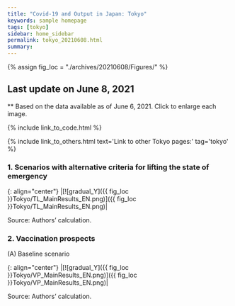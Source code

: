 ```yaml
---
title: "Covid-19 and Output in Japan: Tokyo"
keywords: sample homepage
tags: [tokyo]
sidebar: home_sidebar
permalink: tokyo_20210608.html
summary:
---
```


{% assign fig_loc = "./archives/20210608/Figures/" %}

## Last update on June 8, 2021
** Based on the data available as of June 6, 2021. Click to enlarge each image.

{% include link_to_code.html %}

{% include link_to_others.html text='Link to other Tokyo pages:' tag='tokyo' %}



<!-- #### (i) Baseline scenario

{: align="center"}
|[![Tokyo_gradual_Y]({{ fig_loc }}Tokyo/GradualRecovery1.png)]({{ fig_loc }}Tokyo/GradualRecovery1.png)|

Source: Authors’ calculation.

#### (ii) Alternative scenario

{: align="center"}
|[![Tokyo_gradual_Y]({{ fig_loc }}Tokyo/GradualRecovery3.png)]({{ fig_loc }}Tokyo/GradualRecovery3.png)|

Source: Authors’ calculation. -->

<!-- #### (iii) Variant scenario (A)

{: align="center"}
|[![Tokyo_gradual_Y]({{ fig_loc }}Tokyo/GradualRecovery41.png)]({{ fig_loc }}Tokyo/GradualRecovery41.png)|

Source: Authors’ calculation. -->
<!--
#### (i) Variant scenario -->
### 1. Scenarios with alternative criteria for lifting the state of emergency



{: align="center"}
|[![gradual_Y]({{ fig_loc }}Tokyo/TL_MainResults_EN.png)]({{ fig_loc }}Tokyo/TL_MainResults_EN.png)|

Source: Authors’ calculation.

### 2. Vaccination prospects

(A) Baseline scenario

{: align="center"}
|[![gradual_Y]({{ fig_loc }}Tokyo/VP_MainResults_EN.png)]({{ fig_loc }}Tokyo/VP_MainResults_EN.png)|

Source: Authors’ calculation.

